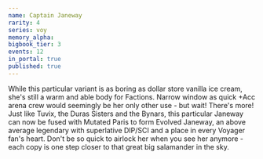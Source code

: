 ```yaml
---
name: Captain Janeway
rarity: 4
series: voy
memory_alpha:
bigbook_tier: 3
events: 12
in_portal: true
published: true
---
```


While this particular variant is as boring as dollar store vanilla ice cream, she's still a warm and able body for Factions. Narrow window as quick +Acc arena crew would seemingly be her only other use - but wait! There's more! Just like Tuvix, the Duras Sisters and the Bynars, this particular Janeway can now be fused with Mutated Paris to form Evolved Janeway, an above average legendary with superlative DIP/SCI and a place in every Voyager fan's heart. Don't be so quick to airlock her when you see her anymore - each copy is one step closer to that great big salamander in the sky.
